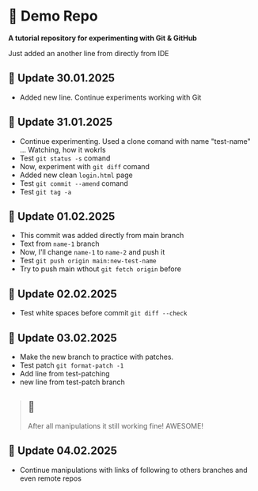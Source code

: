 # 🚀 Demo Repo 
**A tutorial repository for experimenting with Git & GitHub** 

Just added an another line from directly from IDE

## 📅 Update 30.01.2025

- Added new line. Continue experiments working with Git


## 📅 Update 31.01.2025

- Continue experimenting. Used a clone comand with name  "test-name" ... Watching, how it wokrls
- Test ```git status -s``` comand
- Now, experiment with ```git diff``` comand
- Added new clean ```login.html``` page
- Test ```git commit --amend``` comand
- Test ```git tag -a``` 


## 📅 Update 01.02.2025
- This commit was added directly from main branch
- Text from ```name-1``` branch
- Now, I'll change ```name-1``` to ```name-2``` and push it
- Test ```git push origin main:new-test-name```
- Try to push main wthout ```git fetch origin``` before


## 📅 Update 02.02.2025
- Test white spaces before commit ```git diff --check```

## 📅 Update 03.02.2025
- Make the new branch to practice with patches.
- Test patch ```git format-patch -1```
- Add line from test-patching
- new line from test-patch branch

> ## 💎
> After all manipulations it still working fine! AWESOME!


## 📅 Update 04.02.2025
- Continue manipulations with links of following to others branches and even remote repos